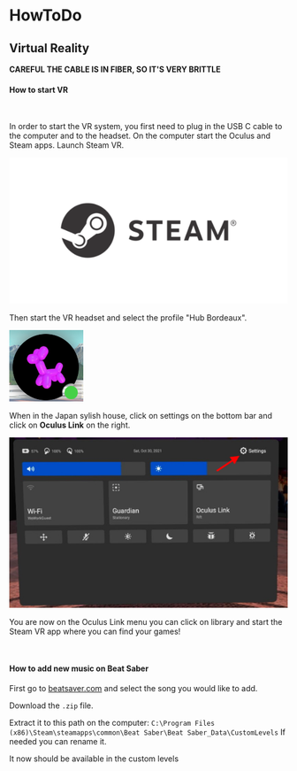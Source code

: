 # HowToDo

## Virtual Reality

**CAREFUL THE CABLE IS IN FIBER, SO IT'S VERY BRITTLE**

#### How to start VR

<br/>

In order to start the VR system, you first need to plug in the USB C cable to the computer and to the headset.
On the computer start the Oculus and Steam apps.
Launch Steam VR.

![Steam logo](img/VR/steam_logo.png)

Then start the VR headset and select the profile "Hub Bordeaux".

![Oculus Profile](img/VR/profile.png)

When in the Japan sylish house, click on settings on the bottom bar and click on **Oculus Link** on the right.

![Oculus link](img/VR/oculus_link.png)

You are now on the Oculus Link menu you can click on library and start the Steam VR app where you can find your games!

<br/>

#### How to add new music on Beat Saber

First go to [beatsaver.com](https://beatsaver.com/) and select the song you would like to add.

Download the `.zip` file.

Extract it to this path on the computer:
`C:\Program Files (x86)\Steam\steamapps\common\Beat Saber\Beat Saber_Data\CustomLevels`
If needed you can rename it.

It now should be available in the custom levels